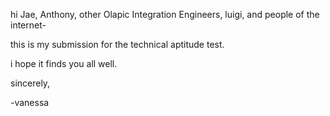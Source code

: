 hi Jae, Anthony, other Olapic Integration Engineers, luigi, and people of the internet-

this is my submission for the technical aptitude test.

i hope it finds you all well.

sincerely,

-vanessa